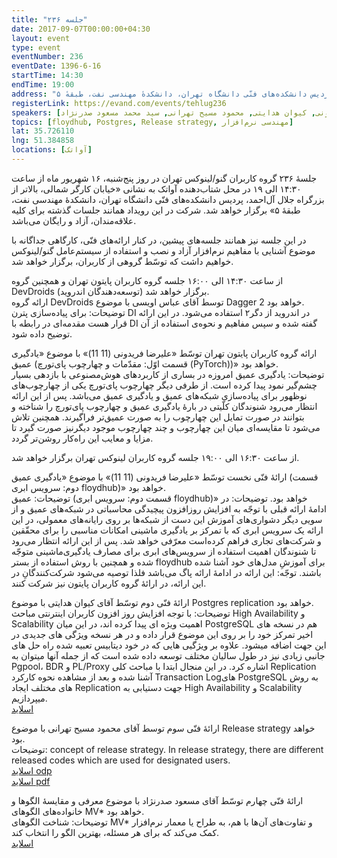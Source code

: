 ```yaml
---
title: "جلسه ۲۳۶"
date: 2017-09-07T00:00:00+04:30
layout: event
type: event
eventNumber: 236
eventDate: 1396-6-16
startTime: 14:30
endTime: 19:00
address: "خیابان کارگر شمالی، بالاتر از بزرگراه جلال آل‌احمد، پردیس دانشکده‌های فنّی دانشگاه تهران، دانشکدهٔ مهندسی نفت، طبقهٔ ۵"
registerLink: https://evand.com/events/tehlug236
speakers: [علیرضا فریدونی, کیوان هدایتی, محمود مسیح تهرانی, سید محمد مسعود صدرنژاد]
topics: [floydhub, Postgres, Release strategy, مهندسی نرم‌افزار]
lat: 35.726110
lng: 51.384858
locations: [آواتک]
---
```

جلسهٔ ۲۳۶ گروه کاربران گنو/لینوکس تهران در روز پنج‌شنبه، ۱۶ شهریور ماه از ساعت ۱۴:۳۰ الی ۱۹ در محل شتاب‌دهنده آواتک به نشانی «خیابان کارگر شمالی، بالاتر از بزرگراه جلال آل‌احمد، پردیس دانشکده‌های فنّی دانشگاه تهران، دانشکدهٔ مهندسی نفت، طبقهٔ ۵» برگزار خواهد شد. شرکت در این رویداد همانند جلسات گذشته برای کلیه علاقه‌مندان، آزاد و رایگان می‌باشد.

در این جلسه نیز همانند جلسه‌‌های پیشین، در کنار ارائه‌های فنّی، کارگاهی جداگانه با موضوع آشنایی با مفاهیم نرم‌افزار آزاد و نصب و استفاده از سیستم‌عامل گنو/لینوکس خواهیم داشت که توسّط گروهی از کاربران، برگزار خواهد شد.

از ساعت ۱۴:۳۰ الی ۱۶:۰۰ جلسه گروه کاربران پایتون تهران و همچنین گروه DevDroids (توسعه‌دهندگان اندروید) برگزار خواهد شد.  
ارائه گروه DevDroids توسط آقای عباس اویسی با موضوع Dagger 2 خواهد بود.  
توضیحات: برای پیاده‌سازی پترن DI در اندروید از دگر۲ استفاده می‌شود. در این ارائه قرار هست مقدمه‌ای در رابطه با DI گفته شده و سپس مفاهیم و نحوه‌ی استفاده از آن توضیح داده شود.

ارائه گروه کاربران پایتون تهران توسّط «علیرضا فریدونی (11 11)» با موضوع «یادگیری عمیق (قسمت اوّل: مقدّمات و چهارچوب پای‌تورچ (PyTorch))» خواهد بود.  
توضیحات: یادگیری عمیق امروزه در بساری از کاربردهای هوش‌مصنوعی با بازدهی بسیار چشم‌گیر نمود پیدا کرده است. از طرفی دیگر چهارچوب پای‌تورچ یکی از چهارچوب‌های نوظهور برای پیاده‌سازی شبکه‌های عمیق و یادگیری عمیق می‌باشد. پس از این ارائه انتظار می‌رود شنوندگان کلّیتی در بارهٔ یادگیری عمیق و چهارچوب پای‌تورچ را شناخته و بتوانند در صورت تمایل این چهارچوب را به صورت عمیق‌تر فراگیرند. همچنین تلاش می‌شود تا مقایسه‌ای میان این چهارچوب و چند چهارچوب موجود دیگرنیز صورت گیرد تا مزایا و معایب این راه‌کار روشن‌تر گردد.

از ساعت ۱۶:۳۰ الی ۱۹:۰۰ جلسه گروه کاربران لینوکس تهران برگزار خواهد شد.

ارائهٔ فنّی نخست توسّط «علیرضا فریدونی (11 11)» با موضوع «یادگیری عمیق (قسمت دوم: سرویس ابری floydhub)» خواهد بود.  
توضیحات: عمیق (قسمت دوم: سرویس ابری floydhub)» خواهد بود. توضیحات: در ادامهٔ ارائه قبلی با توجّه به افزایش روزافزون پیچیدگی محاسباتی در شبکه‌های عمیق و از سویی دیگر دشواری‌های آموزش این دست از شبکه‌ها بر روی رایانه‌های معمولی، در این ارائه یک سرویس ابری که با تمرکز بر یادگیری ماشینی امکانات مناسبی را برای محقّقین و شرکت‌های تجاری فراهم کرده‌است معرّفی خواهد شد. پس از این ارائه انتظار می‌رود تا شنوندگان اهمیت استفاده از سرویس‌های ابری برای مصارف یادگیری‌ماشینی متوجّه شده و همچنین با روش استفاده از بستر floydhub برای آموزشِ مدل‌های خود آشنا شده باشند. توجّه: این ارائه در ادامهٔ ارائه پاگ می‌باشد فلذا توصیه می‌شود شرکت‌کنندگانِ در این ارائه، در ارائهٔ گروه کاربران پایتون نیز شرکت کنند.

ارائهٔ فنّی دوم توسّط آقای کیوان هدایتی با موضوع Postgres replication خواهد بود.  
توضیحات: با توجه افزایش روز افزون کاربران اینترنتی مباحث High Availability و Scalability اهمیت ویژه ای پیدا کرده اند، در این میان PostgreSQL هم در نسخه های اخیر تمرکز خود را بر روی این موضوع قرار داده و در هر نسخه ویژگی های جدیدی در این جهت اضافه میشود. علاوه بر ویژگیی هایی که در خود دیتابیس تعبیه شده راه حل های جانبی زیادی نیز در طول سالیان مختلف توسعه داده شده است که از جمله آنها میتوان به Pgpool، ‌BDR و PL/Proxy اشاره کرد. در این منجال ابتدا با مباحث کلی Replication آشنا شده و بعد از مشاهده نحوه کارکرد Transaction Logهای PostgreSQL به روش های مختلف ایجاد Replication جهت دستیابی به High Availability و Scalability میپردازیم.  
[اسلاید](https://gitlab.com/k1-h/postgresql_replication/-/blob/gh-pages/presentation.md)

ارائهٔ فنّی سوم توسط آقای محمود مسیح تهرانی با موضوع Release strategy خواهد بود.  
توضیحات: concept of release strategy. In release strategy, there are different released codes which are used for designated users.  
[اسلاید odp](/events/presentations/236/release_strategy.odp)  
[اسلاید pdf](/events/presentations/236/release_strategy.pdf)  

ارائهٔ فنّی چهارم توسّط آقای مسعود صدرنژاد با موضوع معرفی و مقایسهٔ الگوها و خانواده‌های الگوهای MV\*‎ خواهد بود.  
توضیحات: شناخت الگوهای MV\*‎ و تفاوت‌های آن‌ها با هم، به طراح یا معمار نرم‌افزار کمک می‌کند که برای هر مسئله، بهترین الگو را انتخاب کند.  
[اسلاید](http://sadrnezhaad.ir/smm/_media/en/courseware/tehlug/sessions/170907/slides/mv-star-patterns.html)